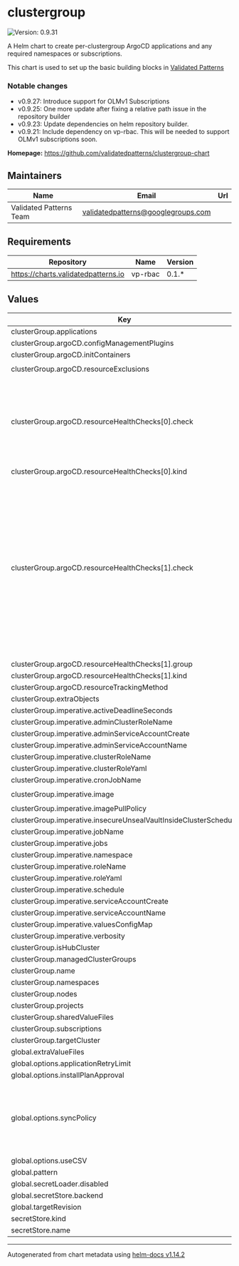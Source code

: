 # clustergroup

![Version: 0.9.31](https://img.shields.io/badge/Version-0.9.31-informational?style=flat-square)

A Helm chart to create per-clustergroup ArgoCD applications and any required namespaces or subscriptions.

This chart is used to set up the basic building blocks in [Validated Patterns](https://validatedpatterns.io)

### Notable changes

* v0.9.27: Introduce support for OLMv1 Subscriptions
* v0.9.25: One more update after fixing a relative path issue in the repository builder
* v0.9.23: Update dependencies on helm repository builder.
* v0.9.21: Include dependency on vp-rbac. This will be needed to support OLMv1 subscriptions soon.

**Homepage:** <https://github.com/validatedpatterns/clustergroup-chart>

## Maintainers

| Name | Email | Url |
| ---- | ------ | --- |
| Validated Patterns Team | <validatedpatterns@googlegroups.com> |  |

## Requirements

| Repository | Name | Version |
|------------|------|---------|
| https://charts.validatedpatterns.io | vp-rbac | 0.1.* |

## Values

| Key | Type | Default | Description |
|-----|------|---------|-------------|
| clusterGroup.applications | object | `{}` |  |
| clusterGroup.argoCD.configManagementPlugins | list | `[]` |  |
| clusterGroup.argoCD.initContainers | list | `[]` |  |
| clusterGroup.argoCD.resourceExclusions | string | `"- apiGroups:\n  - tekton.dev\n  kinds:\n  - TaskRun\n  - PipelineRun\n"` |  |
| clusterGroup.argoCD.resourceHealthChecks[0].check | string | `"hs = {}\nif obj.status ~= nil then\n  if obj.status.phase ~= nil then\n    if obj.status.phase == \"Pending\" then\n      hs.status = \"Healthy\"\n      hs.message = obj.status.phase\n      return hs\n    elseif obj.status.phase == \"Bound\" then\n      hs.status = \"Healthy\"\n      hs.message = obj.status.phase\n      return hs\n    end\n  end\nend\nhs.status = \"Progressing\"\nhs.message = \"Waiting for PVC\"\nreturn hs\n"` |  |
| clusterGroup.argoCD.resourceHealthChecks[0].kind | string | `"PersistentVolumeClaim"` |  |
| clusterGroup.argoCD.resourceHealthChecks[1].check | string | `"local health_status = {}\n\nhealth_status.status = \"Progressing\"\nhealth_status.message = \"Waiting for InferenceService to report status...\"\n\nif obj.status ~= nil then\n\n  local progressing = false\n  local degraded = false\n  local status_false = 0\n  local status_unknown = 0\n  local msg = \"\"\n\n  if obj.status.modelStatus ~= nil then\n    if obj.status.modelStatus.transitionStatus ~= \"UpToDate\" then\n      if obj.status.modelStatus.transitionStatus == \"InProgress\" then\n        progressing = true\n      else\n        degraded = true\n      end\n      msg = msg .. \"0: transitionStatus | \" .. obj.status.modelStatus.transitionStatus\n    end\n  end\n\n  if obj.status.conditions ~= nil then\n    for i, condition in pairs(obj.status.conditions) do\n\n      -- A condition is healthy if its status is True.\n      -- However, for the 'Stopped' condition, a 'False' status is the healthy state.\n      local is_healthy_condition = (condition.status == \"True\")\n      if condition.type == \"Stopped\" then\n        is_healthy_condition = (condition.status == \"False\")\n      end\n\n      if not is_healthy_condition then\n        -- This condition represents a problem, so update counters and the message.\n        if condition.status == \"Unknown\" then\n          status_unknown = status_unknown + 1\n        else\n          status_false = status_false + 1\n        end\n\n        msg = msg .. \" | \" .. i .. \": \" .. condition.type .. \" | \" .. condition.status\n        if condition.reason ~= nil and condition.reason ~= \"\" then\n          msg = msg .. \" | \" .. condition.reason\n        end\n        if condition.message ~= nil and condition.message ~= \"\" then\n          msg = msg .. \" | \" .. condition.message\n        end\n      end\n\n    end\n\n    if progressing == false and degraded == false and status_unknown == 0 and status_false == 0 then\n      health_status.status = \"Healthy\"\n      msg = \"InferenceService is healthy.\"\n    elseif degraded == false and status_unknown >= 0 then\n      health_status.status = \"Progressing\"\n    else\n      health_status.status = \"Degraded\"\n    end\n\n    health_status.message = msg\n  end\nend\n\nreturn health_status\n"` |  |
| clusterGroup.argoCD.resourceHealthChecks[1].group | string | `"serving.kserve.io"` |  |
| clusterGroup.argoCD.resourceHealthChecks[1].kind | string | `"InferenceService"` |  |
| clusterGroup.argoCD.resourceTrackingMethod | string | `"label"` |  |
| clusterGroup.extraObjects | object | `{}` |  |
| clusterGroup.imperative.activeDeadlineSeconds | int | `3600` |  |
| clusterGroup.imperative.adminClusterRoleName | string | `"imperative-admin-cluster-role"` |  |
| clusterGroup.imperative.adminServiceAccountCreate | bool | `true` |  |
| clusterGroup.imperative.adminServiceAccountName | string | `"imperative-admin-sa"` |  |
| clusterGroup.imperative.clusterRoleName | string | `"imperative-cluster-role"` |  |
| clusterGroup.imperative.clusterRoleYaml | string | `""` |  |
| clusterGroup.imperative.cronJobName | string | `"imperative-cronjob"` |  |
| clusterGroup.imperative.image | string | `"quay.io/hybridcloudpatterns/imperative-container:v1"` |  |
| clusterGroup.imperative.imagePullPolicy | string | `"Always"` |  |
| clusterGroup.imperative.insecureUnsealVaultInsideClusterSchedule | string | `"*/5 * * * *"` |  |
| clusterGroup.imperative.jobName | string | `"imperative-job"` |  |
| clusterGroup.imperative.jobs | list | `[]` |  |
| clusterGroup.imperative.namespace | string | `"imperative"` |  |
| clusterGroup.imperative.roleName | string | `"imperative-role"` |  |
| clusterGroup.imperative.roleYaml | string | `""` |  |
| clusterGroup.imperative.schedule | string | `"*/10 * * * *"` |  |
| clusterGroup.imperative.serviceAccountCreate | bool | `true` |  |
| clusterGroup.imperative.serviceAccountName | string | `"imperative-sa"` |  |
| clusterGroup.imperative.valuesConfigMap | string | `"helm-values-configmap"` |  |
| clusterGroup.imperative.verbosity | string | `""` |  |
| clusterGroup.isHubCluster | bool | `true` |  |
| clusterGroup.managedClusterGroups | object | `{}` |  |
| clusterGroup.name | string | `"example"` |  |
| clusterGroup.namespaces | list | `[]` |  |
| clusterGroup.nodes | list | `[]` |  |
| clusterGroup.projects | list | `[]` |  |
| clusterGroup.sharedValueFiles | list | `[]` |  |
| clusterGroup.subscriptions | object | `{}` |  |
| clusterGroup.targetCluster | string | `"in-cluster"` |  |
| global.extraValueFiles | list | `[]` |  |
| global.options.applicationRetryLimit | int | `20` |  |
| global.options.installPlanApproval | string | `"Automatic"` |  |
| global.options.syncPolicy | string | `"Automatic"` | This defines the global syncpolicy. If set to "Manual", no syncPolicy object will be set, if set to "Automatic" syncPolicy will be set to {automated: {}, retry: { limit: global.options.applicationRetryLimit }}, if set to an object it will be passed directly to the syncPolicy field of the application. Each application can override this |
| global.options.useCSV | bool | `true` |  |
| global.pattern | string | `"common"` |  |
| global.secretLoader.disabled | bool | `false` |  |
| global.secretStore.backend | string | `"vault"` |  |
| global.targetRevision | string | `"main"` |  |
| secretStore.kind | string | `"ClusterSecretStore"` |  |
| secretStore.name | string | `"vault-backend"` |  |

----------------------------------------------
Autogenerated from chart metadata using [helm-docs v1.14.2](https://github.com/norwoodj/helm-docs/releases/v1.14.2)
